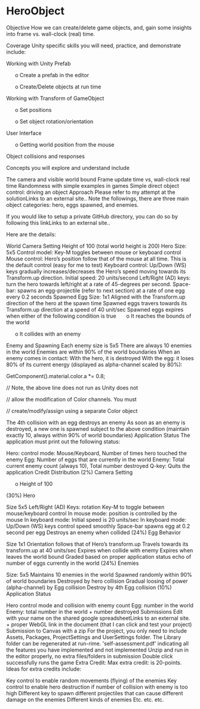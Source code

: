 # HeroObject

Objective
How we can create/delete game objects, and, gain some insights into frame vs. wall-clock (real) time.

Coverage
Unity specific skills you will need, practice, and demonstrate include:

Working with Unity Prefab

&nbsp;&nbsp;&nbsp;&nbsp;&nbsp;&nbsp;o   Create a prefab in the editor

&nbsp;&nbsp;&nbsp;&nbsp;&nbsp;&nbsp;o   Create/Delete objects at run time

Working with Transform of GameObject

&nbsp;&nbsp;&nbsp;&nbsp;&nbsp;&nbsp;o   Set positions

&nbsp;&nbsp;&nbsp;&nbsp;&nbsp;&nbsp;o   Set object rotation/orientation

User Interface

&nbsp;&nbsp;&nbsp;&nbsp;&nbsp;&nbsp;o   Getting world position from the mouse

Object collisions and responses

 

Concepts you will explore and understand include

The camera and visible world bound
Frame update time vs, wall-clock real time
Randomness with simple examples in games
Simple direct object control: driving an object
Approach
Please refer to my attempt at the solutionLinks to an external site.. Note the followings, there are three main object categories: hero, eggs spawned, and enemies.

If you would like to setup a private GitHub directory, you can do so by following this linkLinks to an external site..

Here are the details:

World Camera Setting
Height of 100 (total world height is 200)
Hero
Size: 5x5
Control model: Key-M toggles between mouse or keyboard control
Mouse control: Hero’s position follow that of the mouse at all time. This is the default control (easy for me to test)
Keyboard control: Up/Down (WS) keys gradually increases/decreases the Hero’s speed moving towards its Transform.up direction.
Initial speed: 20 units/second
Left/Right (AD) keys: turn the hero towards left/right at a rate of 45-degrees per second.
Space-bar: spawns an egg-projectile (refer to next section) at a rate of one egg every 0.2 seconds
Spawned Egg
Size: 1x1
Aligned with the Transform.up direction of the hero at the spawn time
Spawned eggs travers towards its Transform.up direction at a speed of 40 unit/sec
Spawned eggs expires when either of the following condition is true
&nbsp;&nbsp;&nbsp;&nbsp;&nbsp;&nbsp;o   It reaches the bounds of the world

&nbsp;&nbsp;&nbsp;&nbsp;&nbsp;&nbsp;o   It collides with an enemy

Enemy and Spawning
Each enemy size is 5x5
There are always 10 enemies in the world
Enemies are within 90% of the world boundaries
When an enemy comes in contact:
With the hero, it is destroyed
With the egg: it loses 80% of its current energy (displayed as alpha-channel scaled by 80%):
 

GetComponent<Renderer>().material.color.a *= 0.8;

// Note, the above line does not run as Unity does not

// allow the modification of Color channels. You must

// create/modify/assign using a separate Color object

 

The 4th collision with an egg destroys an enemy
As soon as an enemy is destroyed, a new one is spawned subject to the above condition (maintain exactly 10, always within 90% of world boundaries) 
Application Status
The application must print out the following status:

Hero: control mode: Mouse/Keyboard, Number of times hero touched the enemy
Egg: Number of eggs that are currently in the world
Enemy: Total current enemy count (always 10), Total number destroyed
Q-key: Quits the application
Credit Distribution
(2%) Camera Setting

&nbsp;&nbsp;&nbsp;&nbsp;&nbsp;&nbsp;o   Height of 100

(30%) Hero

Size 5x5
Left/Right (AD) Keys: rotation
Key-M to toggle between mouse/keyboard control
In mouse mode: position is controlled by the mouse
In keyboard mode: Initial speed is 20 units/sec
In keyboard mode: Up/Down (WS) keys control speed smoothly
Space-bar spawns egg at 0.2 second per egg
Destroys an enemy when collided
(24%) Egg Behavior

Size 1x1
Orientation follows that of Hero’s transform.up
Travels towards its transform.up at 40 units/sec
Expires when collide with enemy
Expires when leaves the world bound
Graded based on proper application status echo of number of eggs currently in the world
(24%) Enemies

Size: 5x5
Maintains 10 enemies in the world
Spawned randomly within 90% of world boundaries
Destroyed by hero collision
Gradual loosing of power (alpha-channel) by Egg collision
Destroy by 4th Egg collision
(10%) Application Status

Hero control mode and collision with enemy count
Egg: number in the world
Enemy: total number in the world + number destroyed
Submissions
Edit with your name on the shared google spreadsheetLinks to an external site. + proper WebGL link in the document (that I can click and test your project)
Submission to Canvas with a zip
For the project, you only need to include Assets, Packages, ProjectSettings and UserSettings folder. The Library folder can be regenerated at run-rime.
'self-assessment.pdf' indicating all the features you have implemented and not implemented
Unzip and run in the editor properly, no extra files/folders in submission
Double click successfully runs the game
Extra Credit:
Max extra credit: is 20-points. Ideas for extra credits include:

Key control to enable random movements (flying) of the enemies
Key control to enable hero destruction if number of collision with enemy is too high
Different key to spawn different projectiles that can cause different damage on the enemies
Different kinds of enemies
Etc. etc. etc.
